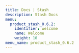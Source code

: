 ```yaml
---
title: Docs | Stash
description: Stash Docs
menu:
  product_stash_0.6.2:
    identifier: welcome
    name: Welcome
    weight: 10
menu_name: product_stash_0.6.2
---
```


